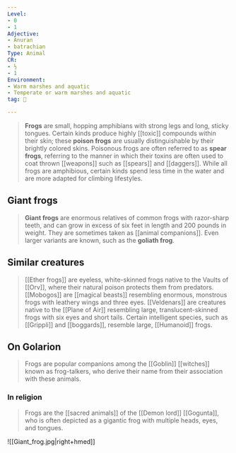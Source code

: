```yaml
---
Level:
- 0
- 1
Adjective:
- Anuran
- batrachian
Type: Animal
CR:
- ½
- 1
Environment:
- Warm marshes and aquatic
- Temperate or warm marshes and aquatic
tag: 👹

---
```


>  **Frogs** are small, hopping amphibians with strong legs and long, sticky tongues. Certain kinds produce highly [[toxic]] compounds within their skin; these **poison frogs** are usually distinguishable by their brightly colored skins. Poisonous frogs are often referred to as **spear frogs**, referring to the manner in which their toxins are often used to coat thrown [[weapons]] such as [[spears]] and [[daggers]]. While all frogs are amphibious, certain kinds spend less time in the water and are more adapted for climbing lifestyles.



## Giant frogs

>  **Giant frogs** are enormous relatives of common frogs with razor-sharp teeth, and can grow in excess of six feet in length and 200 pounds in weight. They are sometimes taken as [[animal companions]]. Even larger variants are known, such as the **goliath frog**.


## Similar creatures

>  [[Ether frogs]] are eyeless, white-skinned frogs native to the Vaults of [[Orv]], where their natural poison protects them from predators.
>  [[Mobogos]] are [[magical beasts]] resembling enormous, monstrous frogs with leathery wings and three eyes.
>  [[Veldenars]] are creatures native to the [[Plane of Air]] resembling large, translucent-skinned frogs with six eyes and short tails.
>  Certain intelligent species, such as [[Grippli]] and [[boggards]], resemble large, [[Humanoid]] frogs.


## On Golarion

>  Frogs are popular companions among the [[Goblin]] [[witches]] known as frog-talkers, who derive their name from their association with these animals.


### In religion

>  Frogs are the [[sacred animals]] of the [[Demon lord]] [[Gogunta]], who is often depicted as a gigantic frog with multiple heads, eyes, and tongues.







![[Giant_frog.jpg|right+hmed]]